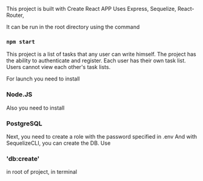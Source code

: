 This project is built with Create React APP
Uses Express, Sequelize, React-Router, 

It can be run in the root directory using the command

### `npm start`

This project is a list of tasks that any user can write himself.
The project has the ability to authenticate and register. Each user has their own task list. Users cannot view each other's task lists.

For launch you need to install 
### Node.JS

Also you need to install 
### PostgreSQL 

Next, you need to create a role with the password specified in .env
And with SequelizeCLI, you can create the DB. Use

### 'db:create'
in root of project, in terminal